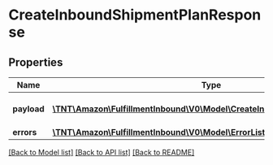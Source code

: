 # CreateInboundShipmentPlanResponse

## Properties
Name | Type | Description | Notes
------------ | ------------- | ------------- | -------------
**payload** | [**\TNT\Amazon\FulfillmentInbound\V0\Model\CreateInboundShipmentPlanResult**](CreateInboundShipmentPlanResult.md) | The payload for the createInboundShipmentPlan operation. | [optional] 
**errors** | [**\TNT\Amazon\FulfillmentInbound\V0\Model\ErrorList**](ErrorList.md) |  | [optional] 

[[Back to Model list]](../README.md#documentation-for-models) [[Back to API list]](../README.md#documentation-for-api-endpoints) [[Back to README]](../README.md)


